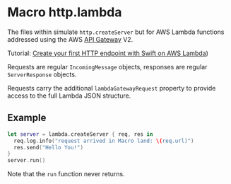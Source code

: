 # Macro http.lambda

The files within simulate `http.createServer` but for AWS Lambda functions
addressed using the
AWS [API Gateway](https://aws.amazon.com/api-gateway/) V2.

Tutorial:
[Create your first HTTP endpoint with Swift on AWS Lambda](https://fabianfett.de/swift-on-aws-lambda-creating-your-first-http-endpoint))

Requests are regular `IncomingMessage` objects, responses are regular
`ServerResponse` objects.

Requests carry the additional `lambdaGatewayRequest` property to provide
access to the full Lambda JSON structure.

## Example

```swift
let server = lambda.createServer { req, res in
  req.log.info("request arrived in Macro land: \(req.url)")
  res.send("Hello You!")
}
server.run()
```

Note that the `run` function never returns.
